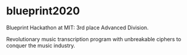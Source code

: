 # blueprint2020

Blueprint Hackathon at MIT: 3rd place Advanced Division.

Revolutionary music transcription program with unbreakable ciphers to conquer the music industry. 
